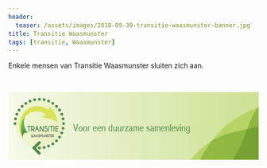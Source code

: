 ```yaml
---
header:
  teaser: /assets/images/2018-09-30-transitie-waasmunster-banner.jpg
title: Transitie Waasmunster
tags: [transitie, Waasmunster]
---
```


Enkele mensen van Transitie Waasmunster sluiten zich aan.

<br>

[![banner Transitie Waasmunster](/assets/images/2018-09-30-transitie-waasmunster-banner.jpg)](https://www.facebook.com/transitiewaasmunster)
